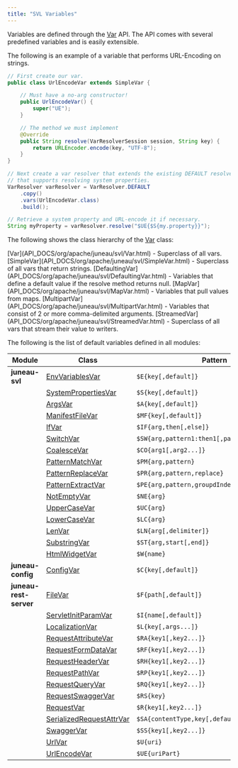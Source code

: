 ```yaml
---
title: "SVL Variables"
---
```


Variables are defined through the [Var](API_DOCS/org/apache/juneau/svl/Var.html) API.
The API comes with several predefined variables and is easily extensible.

The following is an example of a variable that performs URL-Encoding on strings.

```java
// First create our var.
public class UrlEncodeVar extends SimpleVar {

    // Must have a no-arg constructor!
    public UrlEncodeVar() {
        super("UE");
    }

    // The method we must implement
    @Override
    public String resolve(VarResolverSession session, String key) {
        return URLEncoder.encode(key, "UTF-8");
    }
}

// Next create a var resolver that extends the existing DEFAULT resolver
// that supports resolving system properties.
VarResolver varResolver = VarResolver.DEFAULT
    .copy()
    .vars(UrlEncodeVar.class)
    .build();

// Retrieve a system property and URL-encode it if necessary.
String myProperty = varResolver.resolve("$UE{$S{my.property}}");
```

The following shows the class hierarchy of the [Var](API_DOCS/org/apache/juneau/svl/Var.html) class:

<tree>
<node-0><java-abstract-class>[Var](API_DOCS/org/apache/juneau/svl/Var.html)</java-abstract-class> - Superclass of all vars.</node-0>
<node-1><java-abstract-class>[SimpleVar](API_DOCS/org/apache/juneau/svl/SimpleVar.html)</java-abstract-class> - Superclass of all vars that return strings.</node-1>
<node-2><java-abstract-class>[DefaultingVar](API_DOCS/org/apache/juneau/svl/DefaultingVar.html)</java-abstract-class> - Variables that define a default value if the resolve method returns null.</node-2>
<node-3><java-abstract-class>[MapVar](API_DOCS/org/apache/juneau/svl/MapVar.html)</java-abstract-class> - Variables that pull values from maps.</node-3>
<node-2><java-abstract-class>[MultipartVar](API_DOCS/org/apache/juneau/svl/MultipartVar.html)</java-abstract-class> - Variables that consist of 2 or more comma-delimited arguments.</node-2>
<node-1><java-abstract-class>[StreamedVar](API_DOCS/org/apache/juneau/svl/StreamedVar.html)</java-abstract-class> - Superclass of all vars that stream their value to writers.</node-1>
</tree>

The following is the list of default variables defined in all modules:

| Module | Class | Pattern |
|--------|-------|---------|
| **juneau-svl** | [EnvVariablesVar](API_DOCS/org/apache/juneau/svl/vars/EnvVariablesVar.html) | `$E{key[,default]}` |
| | [SystemPropertiesVar](API_DOCS/org/apache/juneau/svl/vars/SystemPropertiesVar.html) | `$S{key[,default]}` |
| | [ArgsVar](API_DOCS/org/apache/juneau/svl/vars/ArgsVar.html) | `$A{key[,default]}` |
| | [ManifestFileVar](API_DOCS/org/apache/juneau/svl/vars/ManifestFileVar.html) | `$MF{key[,default]}` |
| | [IfVar](API_DOCS/org/apache/juneau/svl/vars/IfVar.html) | `$IF{arg,then[,else]}` |
| | [SwitchVar](API_DOCS/org/apache/juneau/svl/vars/SwitchVar.html) | `$SW{arg,pattern1:then1[,pattern2:then2...]}` |
| | [CoalesceVar](API_DOCS/org/apache/juneau/svl/vars/CoalesceVar.html) | `$CO{arg1[,arg2...]}` |
| | [PatternMatchVar](API_DOCS/org/apache/juneau/svl/vars/PatternMatchVar.html) | `$PM{arg,pattern}` |
| | [PatternReplaceVar](API_DOCS/org/apache/juneau/svl/vars/PatternReplaceVar.html) | `$PR{arg,pattern,replace}` |
| | [PatternExtractVar](API_DOCS/org/apache/juneau/svl/vars/PatternExtractVar.html) | `$PE{arg,pattern,groupdIndex}` |
| | [NotEmptyVar](API_DOCS/org/apache/juneau/svl/vars/NotEmptyVar.html) | `$NE{arg}` |
| | [UpperCaseVar](API_DOCS/org/apache/juneau/svl/vars/UpperCaseVar.html) | `$UC{arg}` |
| | [LowerCaseVar](API_DOCS/org/apache/juneau/svl/vars/LowerCaseVar.html) | `$LC{arg}` |
| | [LenVar](API_DOCS/org/apache/juneau/svl/vars/LenVar.html) | `$LN{arg[,delimiter]}` |
| | [SubstringVar](API_DOCS/org/apache/juneau/svl/vars/SubstringVar.html) | `$ST{arg,start[,end]}` |
| | [HtmlWidgetVar](API_DOCS/org/apache/juneau/html/HtmlWidgetVar.html) | `$W{name}` |
| **juneau-config** | [ConfigVar](API_DOCS/org/apache/juneau/config/vars/ConfigVar.html) | `$C{key[,default]}` |
| **juneau-rest-server** | [FileVar](API_DOCS/org/apache/juneau/rest/vars/FileVar.html) | `$F{path[,default]}` |
| | [ServletInitParamVar](API_DOCS/org/apache/juneau/rest/vars/ServletInitParamVar.html) | `$I{name[,default]}` |
| | [LocalizationVar](API_DOCS/org/apache/juneau/rest/vars/LocalizationVar.html) | `$L{key[,args...]}` |
| | [RequestAttributeVar](API_DOCS/org/apache/juneau/rest/vars/RequestAttributeVar.html) | `$RA{key1[,key2...]}` |
| | [RequestFormDataVar](API_DOCS/org/apache/juneau/rest/vars/RequestFormDataVar.html) | `$RF{key1[,key2...]}` |
| | [RequestHeaderVar](API_DOCS/org/apache/juneau/rest/vars/RequestHeaderVar.html) | `$RH{key1[,key2...]}` |
| | [RequestPathVar](API_DOCS/org/apache/juneau/rest/vars/RequestPathVar.html) | `$RP{key1[,key2...]}` |
| | [RequestQueryVar](API_DOCS/org/apache/juneau/rest/vars/RequestQueryVar.html) | `$RQ{key1[,key2...]}` |
| | [RequestSwaggerVar](API_DOCS/org/apache/juneau/rest/vars/RequestSwaggerVar.html) | `$RS{key}` |
| | [RequestVar](API_DOCS/org/apache/juneau/rest/vars/RequestVar.html) | `$R{key1[,key2...]}` |
| | [SerializedRequestAttrVar](API_DOCS/org/apache/juneau/rest/vars/SerializedRequestAttrVar.html) | `$SA{contentType,key[,default]}` |
| | [SwaggerVar](API_DOCS/org/apache/juneau/rest/vars/SwaggerVar.html) | `$SS{key1[,key2...]}` |
| | [UrlVar](API_DOCS/org/apache/juneau/rest/vars/UrlVar.html) | `$U{uri}` |
| | [UrlEncodeVar](API_DOCS/org/apache/juneau/rest/vars/UrlEncodeVar.html) | `$UE{uriPart}` |
